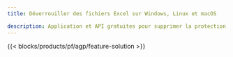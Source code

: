 ```yaml
---
title: Déverrouiller des fichiers Excel sur Windows, Linux et macOS 

description: Application et API gratuites pour supprimer la protection des fichiers XLS, XLSX et ODS
---
```

{{< blocks/products/pf/agp/feature-solution >}} 

